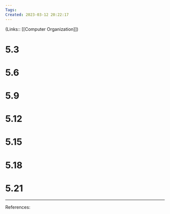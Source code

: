 ```yaml
---
Tags: 
Created: 2023-03-12 20:22:17
---
```

(Links:: [[Computer Organization]])
# 5.3
# 5.6
# 5.9
# 5.12
# 5.15
# 5.18
# 5.21


---
References: